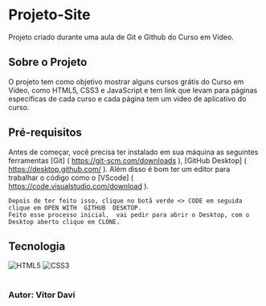 # Projeto-Site
Projeto criado durante uma aula de Git e Github do Curso em Vídeo.

## Sobre o Projeto 

O projeto tem como objetivo mostrar alguns cursos grátis do Curso em Vídeo, como HTML5, CSS3 e JavaScript e tem link que levam para páginas específicas de cada curso e cada página tem um vídeo de aplicativo do curso.

## Pré-requisitos
Antes de começar, você precisa ter instalado em sua máquina as seguintes ferramentas [Git] ( https://git-scm.com/downloads ), [GitHub Desktop] ( https://desktop.github.com/ ). Além disso é bom ter um editor para trabalhar o código como o [VScode] ( https://code.visualstudio.com/download ).

```
Depois de ter feito isso, clique no botã verde <> CODE em seguida clique em OPEN WITH  GITHUB  DESKTOP.
Feito esse processo inicial,  vai pedir para abrir o Desktop, com o Desktop aberto clique em CLONE.

```
## Tecnologia
<div>
    <img alt="HTML5" src="https://img.shields.io/badge/HTML5-E34F26?style=for-the-badge&logo=html5&logoColor=white"/>
    <img alt="CSS3" src="https://img.shields.io/badge/CSS3-1572B6?style=for-the-badge&logo=css3&logoColor=white"/>
</div>
<br>

### Autor: Vitor Davi 
